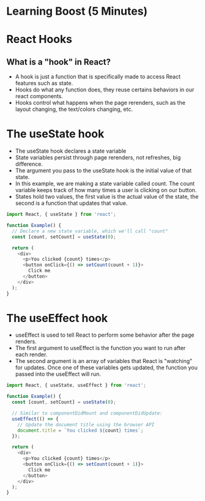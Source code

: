 # Learning Boost (5 Minutes)

# React Hooks

## What is a "hook" in React?

- A hook is just a function that is specifically made to access React features such as state.
- Hooks do what any function does, they reuse certains behaviors in our react components.
- Hooks control what happens when the page rerenders, such as the layout changing, the text/colors changing, etc.

# The useState hook

- The useState hook declares a state variable
- State variables persist through page rerenders, not refreshes, big difference.
- The argument you pass to the useState hook is the initial value of that state.
- In this example, we are making a state variable called count. The count variable keeps track of how many times a user is clicking on our button.
- States hold two values, the first value is the actual value of the state, the second is a function that updates that value.

```js
import React, { useState } from 'react';

function Example() {
  // Declare a new state variable, which we'll call "count"
  const [count, setCount] = useState(0);

  return (
    <div>
      <p>You clicked {count} times</p>
      <button onClick={() => setCount(count + 1)}>
        Click me
      </button>
    </div>
  );
}
```

# The useEffect hook

- useEffect is used to tell React to perform some behavior after the page renders.
- The first argument to useEffect is the function you want to run after each render.
- The second argument is an array of variables that React is "watching" for updates. Once one of these variables gets updated, the function you
passed into the useEffect will run.

```js
import React, { useState, useEffect } from 'react';

function Example() {
  const [count, setCount] = useState(0);

  // Similar to componentDidMount and componentDidUpdate:
  useEffect(() => {
    // Update the document title using the browser API
    document.title = `You clicked ${count} times`;
  });

  return (
    <div>
      <p>You clicked {count} times</p>
      <button onClick={() => setCount(count + 1)}>
        Click me
      </button>
    </div>
  );
}
```
